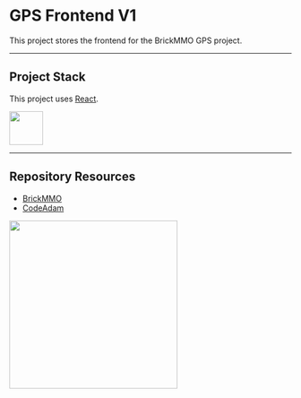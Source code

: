 # GPS Frontend V1

This project stores the frontend for the BrickMMO GPS project.

---

## Project Stack

This project uses [React](https://react.dev/).

<img src="https://console.codeadam.ca/api/image/react" width="60">

---

## Repository Resources

* [BrickMMO](https://brickmmo.com)
* [CodeAdam](https://codeadam.ca)

<a href="https://brickmmo.com">
<img src="https://brickmmo.com/images/brickmmo-logo-horizontal.jpg" width="300">
</a>
